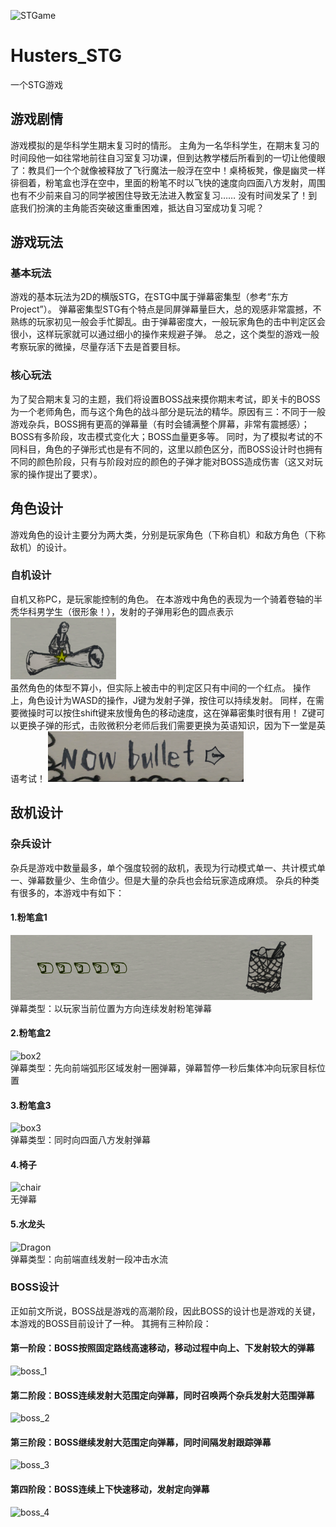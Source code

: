 ![STGame](https://github.com/leonardozcm/Husters_STG/blob/master/img/boss4.gif)  
# Husters_STG
一个STG游戏
  
## 游戏剧情
游戏模拟的是华科学生期末复习时的情形。
主角为一名华科学生，在期末复习的时间段他一如往常地前往自习室复习功课，但到达教学楼后所看到的一切让他傻眼了：教具们一个个就像被释放了飞行魔法一般浮在空中！桌椅板凳，像是幽灵一样徘徊着，粉笔盒也浮在空中，里面的粉笔不时以飞快的速度向四面八方发射，周围也有不少前来自习的同学被困住导致无法进入教室复习……
没有时间发呆了！到底我们扮演的主角能否突破这重重困难，抵达自习室成功复习呢？

## 游戏玩法
### 基本玩法
游戏的基本玩法为2D的横版STG，在STG中属于弹幕密集型（参考“东方Project”）。
弹幕密集型STG有个特点是同屏弹幕量巨大，总的观感非常震撼，不熟练的玩家初见一般会手忙脚乱。由于弹幕密度大，一般玩家角色的击中判定区会很小，这样玩家就可以通过细小的操作来规避子弹。
总之，这个类型的游戏一般考察玩家的微操，尽量存活下去是首要目标。
### 核心玩法
为了契合期末复习的主题，我们将设置BOSS战来摸你期末考试，即关卡的BOSS为一个老师角色，而与这个角色的战斗部分是玩法的精华。原因有三：不同于一般游戏杂兵，BOSS拥有更高的弹幕量（有时会铺满整个屏幕，非常有震撼感）；BOSS有多阶段，攻击模式变化大；BOSS血量更多等。
同时，为了模拟考试的不同科目，角色的子弹形式也是有不同的，这里以颜色区分，而BOSS设计时也拥有不同的颜色阶段，只有与阶段对应的颜色的子弹才能对BOSS造成伤害（这又对玩家的操作提出了要求）。

## 角色设计
游戏角色的设计主要分为两大类，分别是玩家角色（下称自机）和敌方角色（下称敌机）的设计。
### 自机设计
自机又称PC，是玩家能控制的角色。
在本游戏中角色的表现为一个骑着卷轴的半秃华科男学生（很形象！），发射的子弹用彩色的圆点表示  
![playerCharacter](https://github.com/jnnwng/Husters_STG/blob/master/img/self.png)  
虽然角色的体型不算小，但实际上被击中的判定区只有中间的一个红点。
操作上，角色设计为WASD的操作，J键为发射子弹，按住可以持续发射。
同样，在需要微操时可以按住shift键来放慢角色的移动速度，这在弹幕密集时很有用！
Z键可以更换子弹的形式，击败微积分老师后我们需要更换为英语知识，因为下一堂是英语考试！
![currentBullet](https://github.com/jnnwng/Husters_STG/blob/master/img/nb.png)

## 敌机设计
### 杂兵设计
杂兵是游戏中数量最多，单个强度较弱的敌机，表现为行动模式单一、共计模式单一、弹幕数量少、生命值少。但是大量的杂兵也会给玩家造成麻烦。
杂兵的种类有很多的，本游戏中有如下：
#### 1.粉笔盒1  
![box1](https://github.com/jnnwng/Husters_STG/blob/master/img/b_2.png)  
弹幕类型：以玩家当前位置为方向连续发射粉笔弹幕
#### 2.粉笔盒2  
![box2](https://github.com/leonardozcm/Husters_STG/blob/master/img/box_2.png)  
弹幕类型：先向前端弧形区域发射一圈弹幕，弹幕暂停一秒后集体冲向玩家目标位置
#### 3.粉笔盒3  
![box3](https://github.com/leonardozcm/Husters_STG/blob/master/img/box_3.png)  
弹幕类型：同时向四面八方发射弹幕
#### 4.椅子  
![chair](https://github.com/leonardozcm/Husters_STG/blob/master/img/chair.png)  
无弹幕
#### 5.水龙头
![Dragon](https://github.com/leonardozcm/Husters_STG/blob/master/img/dragon.png)  
弹幕类型：向前端直线发射一段冲击水流
### BOSS设计
正如前文所说，BOSS战是游戏的高潮阶段，因此BOSS的设计也是游戏的关键，本游戏的BOSS目前设计了一种。
其拥有三种阶段：
#### 第一阶段：BOSS按照固定路线高速移动，移动过程中向上、下发射较大的弹幕
![boss_1](https://github.com/leonardozcm/Husters_STG/blob/master/img/boss_1.png)  
#### 第二阶段：BOSS连续发射大范围定向弹幕，同时召唤两个杂兵发射大范围弹幕
![boss_2](https://github.com/leonardozcm/Husters_STG/blob/master/img/boss_2.png)  
#### 第三阶段：BOSS继续发射大范围定向弹幕，同时间隔发射跟踪弹幕
![boss_3](https://github.com/leonardozcm/Husters_STG/blob/master/img/boss_3.png)  
#### 第四阶段：BOSS连续上下快速移动，发射定向弹幕
![boss_4](https://github.com/leonardozcm/Husters_STG/blob/master/img/boss_4.png)  
